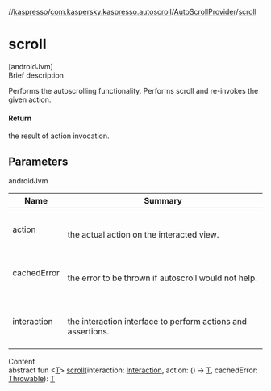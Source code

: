 //[kaspresso](../../index.md)/[com.kaspersky.kaspresso.autoscroll](../index.md)/[AutoScrollProvider](index.md)/[scroll](scroll.md)



# scroll  
[androidJvm]  
Brief description  


Performs the autoscrolling functionality. Performs scroll and re-invokes the given action.



#### Return  


the result of action invocation.



## Parameters  
  
androidJvm  
  
|  Name|  Summary| 
|---|---|
| action| <br><br>the actual action on the interacted view.<br><br>
| cachedError| <br><br>the error to be thrown if autoscroll would not help.<br><br>
| interaction| <br><br>the interaction interface to perform actions and assertions.<br><br>
  
  
Content  
abstract fun <[T](scroll.md)> [scroll](scroll.md)(interaction: [Interaction](index.md), action: () -> [T](scroll.md), cachedError: [Throwable](https://kotlinlang.org/api/latest/jvm/stdlib/kotlin/-throwable/index.html)): [T](scroll.md)  



